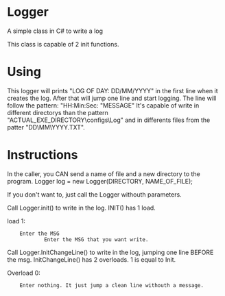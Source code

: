 # Logger
A simple class in C# to write a log

This class is capable of 2 init functions.

# Using

This logger will prints "LOG OF DAY: DD/MM/YYYY" in the first line when it creates the log.
After that will jump one line and start logging.
The line will follow the pattern: "HH:Min:Sec: "MESSAGE"
It's capable of write in different directorys than the pattern "ACTUAL_EXE_DIRECTORY\configs\Log" and in differents files from the patter "DD\MM\YYYY.TXT". 

# Instructions

In the caller, you CAN send a name of file and a new directory to the program.
Logger log = new Logger(DIRECTORY, NAME_OF_FILE);

If you don't want to, just call the Logger withouth parameters.

Call Logger.init() to write in the log.
INIT() has 1 load.

load 1: 
        
        Enter the MSG
                Enter the MSG that you want write.
                


Call Logger.InitChangeLine() to write in the log, jumping one line BEFORE the msg.
InitChangeLine() has 2 overloads. 1 is equal to Init.

  Overload 0:
  
        Enter nothing. It just jump a clean line withouth a message.
